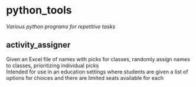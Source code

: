 # **python_tools**
*Various python programs for repetitive tasks*

## activity_assigner

Given an Excel file of names with picks for classes, randomly assign names to classes, prioritizing individual picks  
Intended for use in an education settings where students are given a list of options for choices and there are limited seats available for each  

